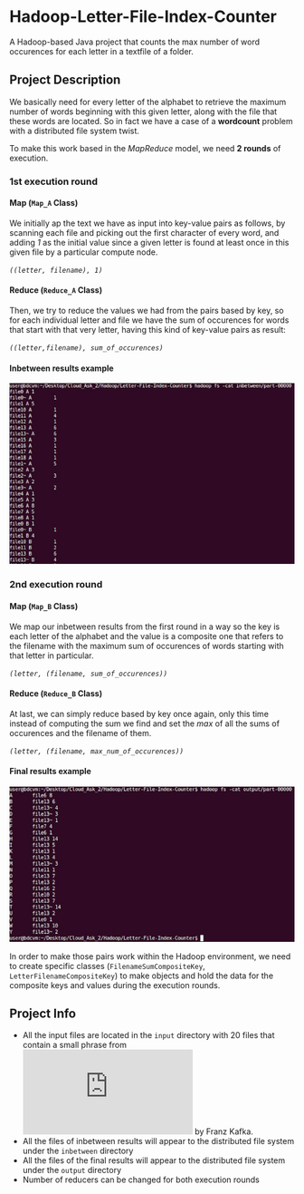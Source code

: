 # Hadoop-Letter-File-Index-Counter
A Hadoop-based Java project that counts the max number of word occurences for each letter in a textfile of a folder.

## Project Description
We basically need for every letter of the alphabet to retrieve the maximum number of words beginning with this given letter, along with the file that these words are located. So in fact we have a case of a **wordcount** problem with a distributed file system twist.

To make this work based in the _MapReduce_ model, we need **2 rounds** of execution. 

### 1st execution round
#### Map (`Map_A` Class)
We initially ap the text we have as input into key-value pairs as follows, by scanning each file and picking out the first character of every word, and adding _1_ as the initial value since a given letter is found at least once in this given file by a particular compute node.

_`((letter, filename), 1)`_

#### Reduce (`Reduce_A` Class)
Then, we try to reduce the values we had from the pairs based by key, so for each individual letter and file we have the sum of occurences for words that start with that very letter, having this kind of key-value pairs as result:

_`((letter,filename), sum_of_occurences)`_

#### Inbetween results example
![](readme_pics/inbet.png)

### 2nd execution round 
#### Map  (`Map_B` Class)
We map our inbetween results from the first round in a way so the key is each letter of the alphabet and the value is a composite one that refers to the filename with the maximum sum of occurences of words starting with that letter in particular.

_`(letter, (filename, sum_of_occurences))`_

#### Reduce (`Reduce_B` Class)
At last, we can simply reduce based by key once again, only this time instead of computing the sum we find and set the _max_ of all the sums of occurences and the filename of them.

_`(letter, (filename, max_num_of_occurences))`_

#### Final results example
![](readme_pics/out.png)

In order to make those pairs work within the Hadoop environment, we need to create specific classes (`FilenameSumCompositeKey`, `LetterFilenameCompositeKey`) to make objects and hold the data for the composite keys and values during the execution rounds.

## Project Info
* All the input files are located in the `input` directory with 20 files that contain a small phrase from ![Metamorphosis](https://www.gutenberg.org/files/5200/5200-h/5200-h.htm) by Franz Kafka.
* All the files of inbetween results will appear to the distributed file system under the `inbetween` directory
* All the files of the final results will appear to the distributed file system under the `output` directory
* Number of reducers can be changed for both execution rounds

